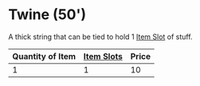---
---

# Twine (50')

A thick string that can be tied to hold 1 [Item Slot](../../../../../Player%20Characters/Derived%20Statistics/Item%20Slots.md) of stuff.

|Quantity of Item|[Item Slots](../../../../../Player%20Characters/Derived%20Statistics/Item%20Slots.md)|Price|
|----------------|----------|-----|
|1|1|10|
